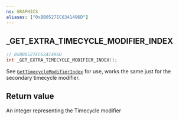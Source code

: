 ```yaml
---
ns: GRAPHICS
aliases: ["0xBB0527EC6341496D"]
---
```

## _GET_EXTRA_TIMECYCLE_MODIFIER_INDEX

```c
// 0xBB0527EC6341496D
int _GET_EXTRA_TIMECYCLE_MODIFIER_INDEX();
```

See [`GetTimecycleModifierIndex`](#_0xFDF3D97C674AFB66) for use, works the same just for the secondary timecycle modifier.

## Return value
An integer representing the Timecycle modifier
